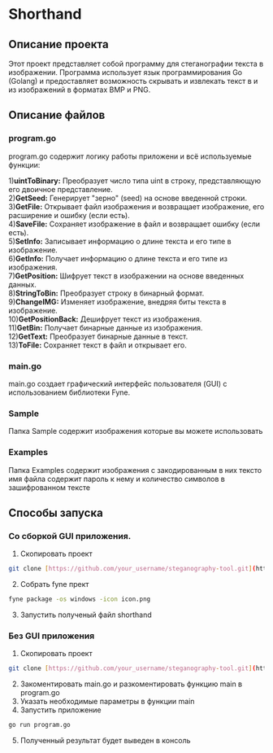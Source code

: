 # Shorthand
## Описание проекта
Этот проект представляет собой программу для стеганографии текста в изображении. Программа использует язык программирования Go (Golang) и предоставляет возможность скрывать и извлекать текст в и из изображений в форматах BMP и PNG.
## Описание файлов
### program.go
program.go содержит логику работы приложени и всё используемые функции:  

1)**uintToBinary:** Преобразует число типа uint в строку, представляющую его двоичное представление.  
2)**GetSeed:** Генерирует "зерно" (seed) на основе введенной строки.  
3)**GetFile:** Открывает файл изображения и возвращает изображение, его расширение и ошибку (если есть).  
4)**SaveFile:** Сохраняет изображение в файл и возвращает ошибку (если есть).  
5)**SetInfo:** Записывает информацию о длине текста и его типе в изображение.  
6)**GetInfo:** Получает информацию о длине текста и его типе из изображения.  
7)**GetPosition:** Шифрует текст в изображении на основе введенных данных.  
8)**StringToBin:** Преобразует строку в бинарный формат.  
9)**ChangeIMG:** Изменяет изображение, внедряя биты текста в изображение.  
10)**GetPositionBack:** Дешифрует текст из изображения.  
11)**GetBin:** Получает бинарные данные из изображения.  
12)**GetText:** Преобразует бинарные данные в текст.  
13)**ToFile:** Сохраняет текст в файл и открывает его.  
### main.go
main.go создает графический интерфейс пользователя (GUI) с использованием библиотеки Fyne.
### Sample
Папка Sample содержит изображения которые вы можете использовать
### Examples
Папка Examples содержит изображения с закодированным в них тексто имя файла содержит пароль к нему и количество символов в зашифрованном тексте
## Способы запуска
### Со сборкой GUI приложения.
1) Скопировать проект 
```bash
git clone [https://github.com/your_username/steganography-tool.git](https://github.com/lirprocs/shorthand.git)
```
2) Собрать fyne прект
```bash
fyne package -os windows -icon icon.png
```
3) Запустить полученый файл shorthand
### Без GUI приложения
1) Скопировать проект 
```bash
git clone [https://github.com/your_username/steganography-tool.git](https://github.com/lirprocs/shorthand.git)
```
2) Закоментировать main.go и разкоментировать функцию main в program.go
3) Указать необходимые параметры в функции main
4) Запустить приложение
```bash
go run program.go
```
5) Полученный результат будет выведен в консоль
